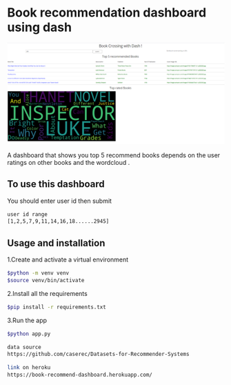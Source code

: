 # Book recommendation dashboard using dash

![dashboard](/res/book_dashboard.png)

A dashboard that shows you top 5 recommend books depends on the user ratings on other books and the wordcloud .
## To use this dashboard
You should enter user id then submit
```bash
user id range 
[1,2,5,7,9,11,14,16,18......2945]

```
## Usage and installation

1.Create and activate a virtual environment

```bash
$python -m venv venv
$source venv/bin/activate
```

2.Install all the requirements

```bash
$pip install -r requirements.txt
```

3.Run the app

```bash
$python app.py
```

```bash
data source 
https://github.com/caserec/Datasets-for-Recommender-Systems
```
```bash
link on heroku
https://book-recommend-dashboard.herokuapp.com/
```
